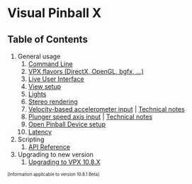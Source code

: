 # Visual Pinball X

## Table of Contents
1. General usage
   1. [Command Line](<Command Line.md>)
   2. [VPX flavors (DirectX, OpenGL, bgfx, ...)](<Build Differences.md>)
   3. [Live User Interface](LiveUI.md)
   4. [View setup](<View Setup.md>)
   5. [Lights](Lights.md)
   6. [Stereo rendering](Stereo.md)
   7. [Velocity-based accelerometer input](<Accelerometer Velocity Input User Guide.md>) | [Technical notes](<Accelerometer Velocity Input Tech Note.md>)
   8. [Plunger speed axis input](<Plunger Velocity Input User Guide.md>) | [Technical notes](<Plunger Velocity Input Tech Note.md>)
   9. [Open Pinball Device setup](<Open Pinball Device User Guide.md>)
   10. [Latency](Latency.md)
2. Scripting
   1. [API Reference](<Script API Reference.md>)
3. Upgrading to new version
   1. [Upgrading to VPX 10.8.X](<Upgrading Table 10.8.md>)

<sub><sup>[Information applicable to version 10.8.1 Beta]</sup></sub>
